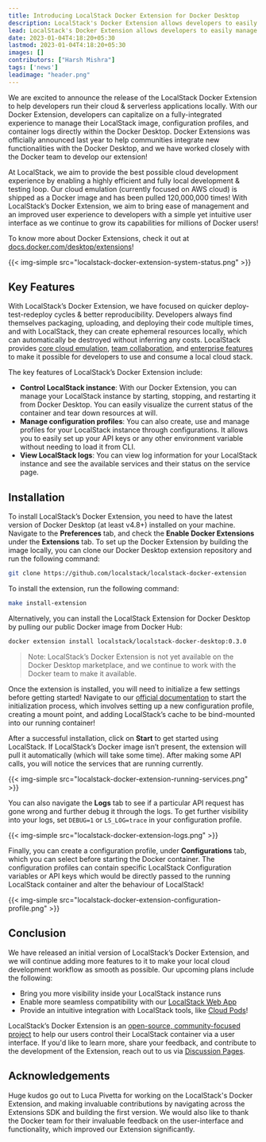 ```yaml
---
title: Introducing LocalStack Docker Extension for Docker Desktop
description: LocalStack's Docker Extension allows developers to easily manage and run cloud applications locally within Docker Desktop. With a fully-integrated experience with features such as configuration profiles, container logs and more, developers can now easily manage their LocalStack instance.
lead: LocalStack's Docker Extension allows developers to easily manage and run cloud applications locally within Docker Desktop. With a fully-integrated experience with features such as configuration profiles, container logs and more, developers can now easily manage their LocalStack instance.
date: 2023-01-04T4:18:20+05:30
lastmod: 2023-01-04T4:18:20+05:30
images: []
contributors: ["Harsh Mishra"]
tags: ['news']
leadimage: "header.png"
---
```


We are excited to announce the release of the LocalStack Docker Extension to help developers run their cloud & serverless applications locally. With our Docker Extension, developers can capitalize on a fully-integrated experience to manage their LocalStack image, configuration profiles, and container logs directly within the Docker Desktop. Docker Extensions was officially announced last year to help communities integrate new functionalities with the Docker Desktop, and we have worked closely with the Docker team to develop our extension!

At LocalStack, we aim to provide the best possible cloud development experience by enabling a highly efficient and fully local development & testing loop. Our cloud emulation (currently focused on AWS cloud) is shipped as a Docker image and has been pulled 120,000,000 times! With LocalStack’s Docker Extension, we aim to bring ease of management and an improved user experience to developers with a simple yet intuitive user interface as we continue to grow its capabilities for millions of Docker users!

To know more about Docker Extensions, check it out at [docs.docker.com/desktop/extensions](https://docs.docker.com/desktop/extensions/)!

{{< img-simple src="localstack-docker-extension-system-status.png" >}}

## Key Features

With LocalStack’s Docker Extension, we have focused on quicker deploy-test-redeploy cycles & better reproducibility. Developers always find themselves packaging, uploading, and deploying their code multiple times, and with LocalStack, they can create ephemeral resources locally, which can automatically be destroyed without inferring any costs. LocalStack provides [core cloud emulation](https://localstack.cloud/solutions/cloud-emulation/), [team collaboration](https://localstack.cloud/solutions/team-collaboration/), and [enterprise features](https://localstack.cloud/solutions/enterprise-integration/) to make it possible for developers to use and consume a local cloud stack.

The key features of LocalStack’s Docker Extension include:

-   **Control LocalStack instance**: With our Docker Extension, you can manage your LocalStack instance by starting, stopping, and restarting it from Docker Desktop. You can easily visualize the current status of the container and tear down resources at will.
-   **Manage configuration profiles**: You can also create, use and manage profiles for your LocalStack instance through configurations. It allows you to easily set up your API keys or any other environment variable without needing to load it from CLI.
- **View LocalStack logs**: You can view log information for your LocalStack instance and see the available services and their status on the service page.

## Installation

To install LocalStack’s Docker Extension, you need to have the latest version of Docker Desktop (at least v4.8+) installed on your machine. Navigate to the **Preferences** tab, and check the **Enable Docker Extensions** under the **Extensions** tab. To set up the Docker Extension by building the image locally, you can clone our Docker Desktop extension repository and run the following command:

```sh
git clone https://github.com/localstack/localstack-docker-extension
```

To install the extension, run the following command:

```sh
make install-extension
```

Alternatively, you can install the LocalStack Extension for Docker Desktop by pulling our public Docker image from Docker Hub:


```sh
docker extension install localstack/localstack-docker-desktop:0.3.0
```

> Note: LocalStack’s Docker Extension is not yet available on the Docker Desktop marketplace, and we continue to work with the Docker team to make it available.

Once the extension is installed, you will need to initialize a few settings before getting started! Navigate to our [official documentation](https://docs.localstack.cloud/user-guide/tools/docker-desktop-extension/) to start the initialization process, which involves setting up a new configuration profile, creating a mount point, and adding LocalStack’s cache to be bind-mounted into our running container!

After a successful installation, click on **Start** to get started using LocalStack. If LocalStack’s Docker image isn’t present, the extension will pull it automatically (which will take some time). After making some API calls, you will notice the services that are running currently.

{{< img-simple src="localstack-docker-extension-running-services.png" >}}

You can also navigate the **Logs** tab to see if a particular API request has gone wrong and further debug it through the logs. To get further visibility into your logs, set `DEBUG=1` or `LS_LOG=trace` in your configuration profile.

{{< img-simple src="localstack-docker-extension-logs.png" >}}

Finally, you can create a configuration profile, under **Configurations** tab, which you can select before starting the Docker container. The configuration profiles can contain specific LocalStack Configuration variables or API keys which would be directly passed to the running LocalStack container and alter the behaviour of LocalStack!

{{< img-simple src="localstack-docker-extension-configuration-profile.png" >}}

## Conclusion

We have released an initial version of LocalStack’s Docker Extension, and we will continue adding more features to it to make your local cloud development workflow as smooth as possible. Our upcoming plans include the following:

- Bring you more visibility inside your LocalStack instance runs
- Enable more seamless compatibility with our [LocalStack Web App](https://app.localstack.cloud/)
- Provide an intuitive integration with LocalStack tools, like [Cloud Pods](https://docs.localstack.cloud/user-guide/tools/cloud-pods/)!

LocalStack’s Docker Extension is an [open-source, community-focused project](https://github.com/localstack/localstack-docker-extension) to help our users control their LocalStack container via a user interface. If you'd like to learn more, share your feedback, and contribute to the development of the Extension, reach out to us via [Discussion Pages](https://discuss.localstack.cloud/).

## Acknowledgements

Huge kudos go out to Luca Pivetta for working on the LocalStack's Docker Extension, and making invaluable contributions by navigating across the Extensions SDK and building the first version. We would also like to thank the Docker team for their invaluable feedback on the user-interface and functionality, which improved our Extension significantly.
